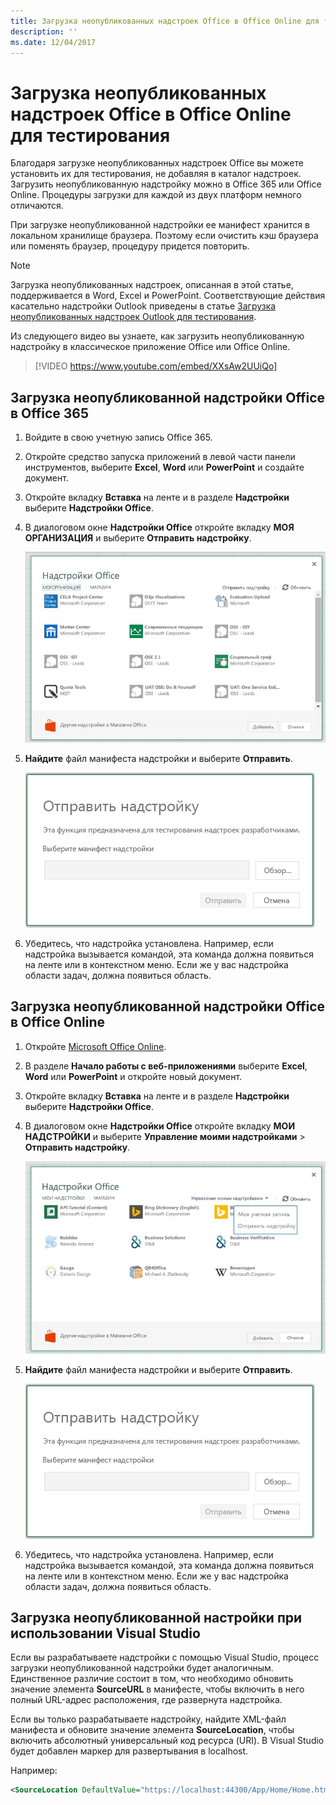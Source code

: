 ```yaml
---
title: Загрузка неопубликованных надстроек Office в Office Online для тестирования
description: ''
ms.date: 12/04/2017
---
```


# <a name="sideload-office-add-ins-in-office-online-for-testing"></a>Загрузка неопубликованных надстроек Office в Office Online для тестирования

Благодаря загрузке неопубликованных надстроек Office вы можете установить их для тестирования, не добавляя в каталог надстроек. Загрузить неопубликованную надстройку можно в Office 365 или Office Online. Процедуры загрузки для каждой из двух платформ немного отличаются. 

При загрузке неопубликованной надстройки ее манифест хранится в локальном хранилище браузера. Поэтому если очистить кэш браузера или поменять браузер, процедуру придется повторить.


> [!NOTE]
> Загрузка неопубликованных надстроек, описанная в этой статье, поддерживается в Word, Excel и PowerPoint. Соответствующие действия касательно надстройки Outlook приведены в статье [Загрузка неопубликованных надстроек Outlook для тестирования](https://docs.microsoft.com/ru-ru/outlook/add-ins/sideload-outlook-add-ins-for-testing).

Из следующего видео вы узнаете, как загрузить неопубликованную надстройку в классическое приложение Office или Office Online.  


> [!VIDEO https://www.youtube.com/embed/XXsAw2UUiQo]

## <a name="sideload-an-office-add-in-on-office-365"></a>Загрузка неопубликованной надстройки Office в Office 365


1. Войдите в свою учетную запись Office 365.
    
2. Откройте средство запуска приложений в левой части панели инструментов, выберите **Excel**, **Word** или **PowerPoint** и создайте документ.
    
3. Откройте вкладку  **Вставка** на ленте и в разделе **Надстройки** выберите **Надстройки Office**.
    
4. В диалоговом окне **Надстройки Office** откройте вкладку **МОЯ ОРГАНИЗАЦИЯ** и выберите **Отправить надстройку**.
    
    ![Диалоговое окно "Надстройка Office" со ссылкой "Отправить надстройку" в верхнем левом углу](../images/office-add-ins.png)

5.  **Найдите** файл манифеста надстройки и выберите **Отправить**.
    
    ![Диалоговое окно отправки надстройки с кнопками "Обзор", "Отправить" и "Отмена"](../images/upload-add-in.png)

6. Убедитесь, что надстройка установлена. Например, если надстройка вызывается командой, эта команда должна появиться на ленте или в контекстном меню. Если же у вас надстройка области задач, должна появиться область.
    

## <a name="sideload-an-office-add-in-on-office-online"></a>Загрузка неопубликованной надстройки Office в Office Online


1. Откройте [Microsoft Office Online](https://office.live.com/).
    
2. В разделе  **Начало работы с веб-приложениями** выберите **Excel**,  **Word** или **PowerPoint** и откройте новый документ.
    
3. Откройте вкладку  **Вставка** на ленте и в разделе **Надстройки** выберите **Надстройки Office**.
    
4. В диалоговом окне **Надстройки Office** откройте вкладку **МОИ НАДСТРОЙКИ** и выберите **Управление моими надстройками** > **Отправить надстройку**.
    
    ![Диалоговое окно "Надстройки Office" с раскрывающимся меню в правом верхнем углу, в котором выделен пункт "Управление моими надстройками", а под ним — раскрывающийся список с пунктом "Отправить надстройку"](../images/office-add-ins-my-account.png)

5.  **Найдите** файл манифеста надстройки и выберите **Отправить**.
    
    ![Диалоговое окно отправки надстройки с кнопками "Обзор", "Отправить" и "Отмена"](../images/upload-add-in.png)

6. Убедитесь, что надстройка установлена. Например, если надстройка вызывается командой, эта команда должна появиться на ленте или в контекстном меню. Если же у вас надстройка области задач, должна появиться область.

## <a name="sideload-an-add-in-when-using-visual-studio"></a>Загрузка неопубликованной настройки при использовании Visual Studio

Если вы разрабатываете надстройки с помощью Visual Studio, процесс загрузки неопубликованной надстройки будет аналогичным. Единственное различие состоит в том, что необходимо обновить значение элемента **SourceURL** в манифесте, чтобы включить в него полный URL-адрес расположения, где развернута надстройка. 

Если вы только разрабатываете надстройку, найдите XML-файл манифеста и обновите значение элемента **SourceLocation**, чтобы включить абсолютный универсальный код ресурса (URI). В Visual Studio будет добавлен маркер для развертывания в localhost.

Например: 

```xml
<SourceLocation DefaultValue="https://localhost:44300/App/Home/Home.html" />
```

